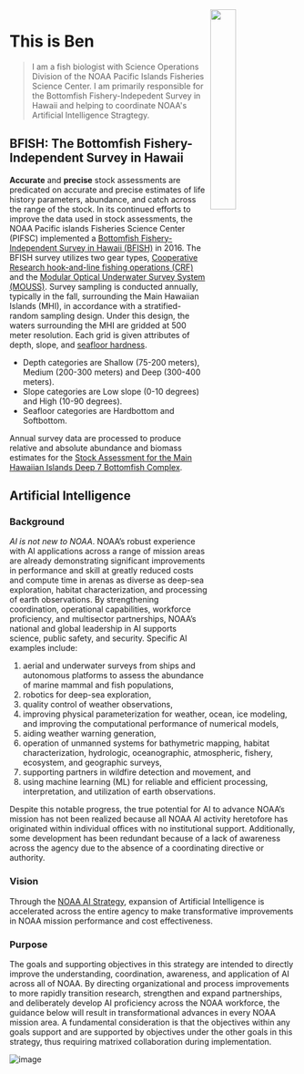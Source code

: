 <img align=right src="https://lh3.googleusercontent.com/a-/ACB-R5S-p1_sHmVY-rLZlw_YmNJuoW38NDUqYv9yEslaPV-0iqJO9HqTDzsADM6hTzoMe-zkg3utJS5aFqTybg2EOLeLtKR0gKmnKKRj_vMiR8DzOmWO39NUag5qXtr6WWAA_7Md2VQ1pPHo450LXSRYl6SaCMMu_Yx7oS4CbOlqNz0gY-S0TWii1mUCyjM8cq3-l_0JPdaugE2ZVWOAOb33gBAIVbRQ5PmEADdQpkEt48M_6Ike38BSVybd-lBeB5__ZKk1X2HY6Bl809h3__pkR0gQas4QMIjS4smO868RZiF-WpkBJOl2LGgaf1EzafnZtw2XSVgQqqCvk2TTIjD_5EKrL2He_-YIFv3PbpRQ3LlPGkTi06ll5jsXgcEPvFZYKH5fGfX0Bki_aFB_kjtBfOY9QHjrseX4-cmCMVGFizJHvmta-zLV54KSXUEP00W0JpRYyxfQEgqEsPV9NOBOMMo0GBzE3OrUlfsqyQiBkX29-ssPetGrTYjH3uxeRbz1zNIygE2iwPxPr36J8Ulc4f9UPrJzFQ4W23sJ0KZHwwHiSuXTCQeAFmwnHWPuX_CO08aPy6PXfUCcFj2LRzz7nDGmLA6qAcmMNlj-1cwUnrBll_c7s-ZIuER3o4UN8Yj1uZnRE_sO76FRSXx3VSCmBfnwovEFKBB7Bhb24WwG8MZ9yVXuX7oioxlEd9S2qBljZTqXnsFLLVoJCwZq9IfAiHrnHxRaG8Jr183fo8ow5Ypaf-a1T41DbpYRKODNUFT3MPxy3__89D3del-7L4C8Tc0YaqI-03AiYb6ouI6XHcTCqX26muPwZpoORvwXjuVVg86qxVCC3VJ0sSQHpKB2lFsw9r3hAniCm_pj58-cdAHaSFyV87AUm4f4PHqAf1dOp7ahdqGd63bBX0e3TyHtHurfAIELFcc6sLSVMk-cBIZTglagkwtbOkAfGCFyzw=s288" width=30% height=30%>


# This is Ben

> I am a fish biologist with Science Operations Division of the NOAA Pacific Islands Fisheries Science Center. I am primarily responsible for the Bottomfish Fishery-Indepedent Survey in Hawaii and helping to coordinate NOAA's Artificial Intelligence Stragtegy.

## BFISH: The Bottomfish Fishery-Independent Survey in Hawaii

**Accurate** and **precise** stock assessments are predicated on accurate and precise estimates of life history parameters, abundance, and catch across the range of the stock. In its continued efforts to improve the data used in stock assessments, the NOAA Pacific islands Fisheries Science Center (PIFSC) implemented a [Bottomfish Fishery-Independent Survey in Hawaii (BFISH)](https://www.fisheries.noaa.gov/inport/item/53762) in 2016. The BFISH survey utilizes two gear types, [Cooperative Research hook-and-line fishing operations (CRF)](https://www.fisheries.noaa.gov/inport/item/20969) and the [Modular Optical Underwater Survey System (MOUSS)](https://www.fisheries.noaa.gov/inport/item/20970). Survey sampling is conducted annually, typically in the fall, surrounding the Main Hawaiian Islands (MHI), in accordance with a stratified-random sampling design. Under this design, the waters surrounding the MHI are gridded at 500 meter resolution. Each grid is given attributes of depth, slope, and [seafloor hardness](https://www.fisheries.noaa.gov/inport/item/31636).

- Depth categories are Shallow (75-200 meters), Medium (200-300 meters) and Deep (300-400 meters).
- Slope categories are Low slope (0-10 degrees) and High (10-90 degrees).
- Seafloor categories are Hardbottom and Softbottom.

Annual survey data are processed to produce relative and absolute abundance and biomass estimates for the [Stock Assessment for the Main Hawaiian Islands Deep 7 Bottomfish Complex](https://www.fisheries.noaa.gov/resource/document/stock-assessment-update-main-hawaiian-islands-deep-7-bottomfish-complex-2021).

## Artificial Intelligence

### Background
*AI is not new to NOAA*. NOAA’s robust experience with AI applications
across a range of mission areas are already demonstrating significant
improvements in performance and skill at greatly reduced costs and
compute time in arenas as diverse as deep-sea exploration, habitat
characterization, and processing of earth observations. By strengthening
coordination, operational capabilities, workforce proficiency, and
multisector partnerships, NOAA’s national and global leadership in AI
supports science, public safety, and security.
Specific AI examples include:

1. aerial and underwater surveys from ships
and autonomous platforms to assess the abundance of marine mammal
and fish populations,
2. robotics for deep-sea exploration,
3. quality
control of weather observations,
4. improving physical parameterization
for weather, ocean, ice modeling, and improving the computational
performance of numerical models,
5. aiding weather warning generation,
6. operation of unmanned systems for bathymetric mapping, habitat
characterization, hydrologic, oceanographic, atmospheric, fishery,
ecosystem, and geographic surveys,
7. supporting partners in wildfire
detection and movement, and
8. using machine learning (ML) for
reliable and efficient processing, interpretation, and utilization of earth
observations.

Despite this notable progress, the true potential for AI to
advance NOAA’s mission has not been realized because all NOAA AI activity
heretofore has originated within individual offices with no institutional
support. Additionally, some development has been redundant because
of a lack of awareness across the agency due to the absence of a
coordinating directive or authority.

### Vision
Through the [NOAA AI Strategy](https://sciencecouncil.noaa.gov/wp-content/uploads/2023/04/2020-AI-Strategy.pdf), expansion of Artificial Intelligence
is accelerated across the entire agency to make transformative
improvements in NOAA mission performance and cost effectiveness.

### Purpose
The goals and supporting objectives in this strategy are intended to
directly improve the understanding, coordination, awareness, and
application of AI across all of NOAA. By directing organizational and
process improvements to more rapidly transition research, strengthen
and expand partnerships, and deliberately develop AI proficiency
across the NOAA workforce, the guidance below will result in
transformational advances in every NOAA mission area. A fundamental
consideration is that the objectives within any goals support and are
supported by objectives under the other goals in this strategy, thus
requiring matrixed collaboration during implementation. 

![image](https://user-images.githubusercontent.com/126515875/236913350-6874ca60-c251-4b60-92ee-d3234a46a115.png)

